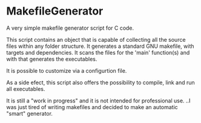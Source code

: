 # MakefileGenerator

A very simple makefile generator script for C code.

This script contains an object that is capable of collecting all the source files within any folder structure. It generates a standard GNU makefile, with targets and dependencies. It scans the files for the 'main' function(s) and with that generates the executables.

It is possible to customize via a configurtion file.

As a side efect, this script also offers the possibility to compile, link and run all executables.

It is still a "work in progress" and it is not intended for professional use.
..I was just tired of writing makefiles and decided to make an automatic "smart" generator.
